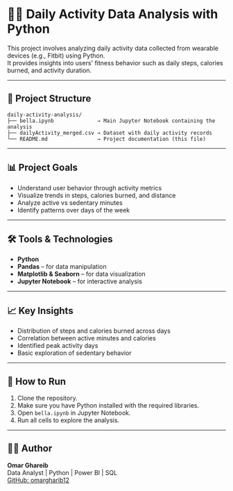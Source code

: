 
# 🏃‍♀️ Daily Activity Data Analysis with Python

This project involves analyzing daily activity data collected from wearable devices (e.g., Fitbit) using Python.  
It provides insights into users' fitness behavior such as daily steps, calories burned, and activity duration.

---

## 📁 Project Structure

```
daily-activity-analysis/
├── bella.ipynb              → Main Jupyter Notebook containing the analysis
├── dailyActivity_merged.csv → Dataset with daily activity records
└── README.md                → Project documentation (this file)
```

---

## 📊 Project Goals

- Understand user behavior through activity metrics
- Visualize trends in steps, calories burned, and distance
- Analyze active vs sedentary minutes
- Identify patterns over days of the week

---

## 🛠️ Tools & Technologies

- **Python**
- **Pandas** – for data manipulation
- **Matplotlib & Seaborn** – for data visualization
- **Jupyter Notebook** – for interactive analysis

---

## 📈 Key Insights

- Distribution of steps and calories burned across days
- Correlation between active minutes and calories
- Identified peak activity days
- Basic exploration of sedentary behavior

---

## 🚀 How to Run

1. Clone the repository.
2. Make sure you have Python installed with the required libraries.
3. Open `bella.ipynb` in Jupyter Notebook.
4. Run all cells to explore the analysis.

---

## 🙋‍♂️ Author

**Omar Ghareib**  
Data Analyst | Python | Power BI | SQL  
[GitHub: omargharib12](https://github.com/omargharib12)
